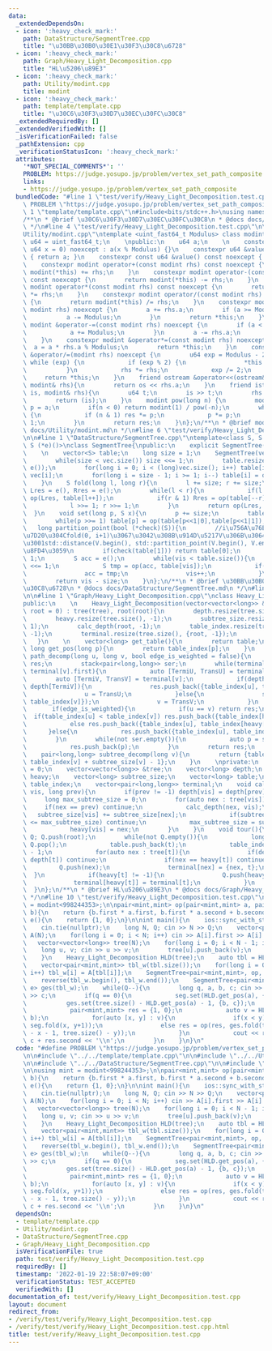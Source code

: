 ```yaml
---
data:
  _extendedDependsOn:
  - icon: ':heavy_check_mark:'
    path: DataStructure/SegmentTree.cpp
    title: "\u30BB\u30B0\u30E1\u30F3\u30C8\u6728"
  - icon: ':heavy_check_mark:'
    path: Graph/Heavy_Light_Decomposition.cpp
    title: "HL\u5206\u89E3"
  - icon: ':heavy_check_mark:'
    path: Utility/modint.cpp
    title: modint
  - icon: ':heavy_check_mark:'
    path: template/template.cpp
    title: "\u30C6\u30F3\u30D7\u30EC\u30FC\u30C8"
  _extendedRequiredBy: []
  _extendedVerifiedWith: []
  _isVerificationFailed: false
  _pathExtension: cpp
  _verificationStatusIcon: ':heavy_check_mark:'
  attributes:
    '*NOT_SPECIAL_COMMENTS*': ''
    PROBLEM: https://judge.yosupo.jp/problem/vertex_set_path_composite
    links:
    - https://judge.yosupo.jp/problem/vertex_set_path_composite
  bundledCode: "#line 1 \"test/verify/Heavy_Light_Decomposition.test.cpp\"\n#define\
    \ PROBLEM \"https://judge.yosupo.jp/problem/vertex_set_path_composite\"\n\n#line\
    \ 1 \"template/template.cpp\"\n#include<bits/stdc++.h>\nusing namespace std;\n\
    /**\n * @brief \u30C6\u30F3\u30D7\u30EC\u30FC\u30C8\n * @docs docs/template/template.md\n\
    \ */\n#line 4 \"test/verify/Heavy_Light_Decomposition.test.cpp\"\n\n#line 1 \"\
    Utility/modint.cpp\"\ntemplate <uint_fast64_t Modulus> class modint {\n    using\
    \ u64 = uint_fast64_t;\n    \npublic:\n    u64 a;\n    \n    constexpr modint(const\
    \ u64 x = 0) noexcept : a(x % Modulus) {}\n    constexpr u64 &value() noexcept\
    \ { return a; }\n    constexpr const u64 &value() const noexcept { return a; }\n\
    \    constexpr modint operator+(const modint rhs) const noexcept {\n        return\
    \ modint(*this) += rhs;\n    }\n    constexpr modint operator-(const modint rhs)\
    \ const noexcept {\n        return modint(*this) -= rhs;\n    }\n    constexpr\
    \ modint operator*(const modint rhs) const noexcept {\n        return modint(*this)\
    \ *= rhs;\n    }\n    constexpr modint operator/(const modint rhs) const noexcept\
    \ {\n        return modint(*this) /= rhs;\n    }\n    constexpr modint &operator+=(const\
    \ modint rhs) noexcept {\n        a += rhs.a;\n        if (a >= Modulus) {\n \
    \           a -= Modulus;\n        }\n        return *this;\n    }\n    constexpr\
    \ modint &operator-=(const modint rhs) noexcept {\n        if (a < rhs.a) {\n\
    \            a += Modulus;\n        }\n        a -= rhs.a;\n        return *this;\n\
    \    }\n    constexpr modint &operator*=(const modint rhs) noexcept {\n      \
    \  a = a * rhs.a % Modulus;\n        return *this;\n    }\n    constexpr modint\
    \ &operator/=(modint rhs) noexcept {\n        u64 exp = Modulus - 2;\n       \
    \ while (exp) {\n            if (exp % 2) {\n                *this *= rhs;\n \
    \           }\n            rhs *= rhs;\n            exp /= 2;\n        }\n   \
    \     return *this;\n    }\n    friend ostream &operator<<(ostream& os, const\
    \ modint& rhs){\n        return os << rhs.a;\n    }\n    friend istream &operator>>(istream&\
    \ is, modint& rhs){\n        u64 t;\n        is >> t;\n        rhs = modint(t);\n\
    \        return (is);\n    }\n    modint pow(long n) {\n        modint res = 1,\
    \ p = a;\n        if(n < 0) return modint(1) / pow(-n);\n        while (n > 0)\
    \ {\n            if (n & 1) res *= p;\n            p *= p;\n            n >>=\
    \ 1;\n        }\n        return res;\n    }\n};\n/**\n * @brief modint\n * @docs\
    \ docs/Utility/modint.md\n */\n#line 6 \"test/verify/Heavy_Light_Decomposition.test.cpp\"\
    \n\n#line 1 \"DataStructure/SegmentTree.cpp\"\ntemplate<class S, S (*op)(S, S),\
    \ S (*e)()>\nclass SegmentTree{\npublic:\n    explicit SegmentTree() = default;\n\
    \    \n    vector<S> table;\n    long size = 1;\n    SegmentTree(vector<S> &vec){\n\
    \        while(size < vec.size()) size <<= 1;\n        table.resize(size << 1,\
    \ e());\n        for(long i = 0; i < (long)vec.size(); i++) table[i + size] =\
    \ vec[i];\n        for(long i = size - 1; i >= 1; i--) table[i] = op(table[i<<1|0],table[i<<1|1]);\n\
    \    }\n    S fold(long l, long r){\n        l += size; r += size;\n        S\
    \ Lres = e(), Rres = e();\n        while(l < r){\n            if(l & 1) Lres =\
    \ op(Lres, table[l++]);\n            if(r & 1) Rres = op(table[--r], Rres);\n\
    \            l >>= 1; r >>= 1;\n        }\n        return op(Lres, Rres);\n  \
    \  }\n    void set(long p, S x){\n        p += size;\n        table[p] = x;\n\
    \        while(p >>= 1) table[p] = op(table[p<<1|0],table[p<<1|1]);\n    }\n \
    \   long partition_point(bool (*check)(S)){\n        //i\u756A\u76EE\u306E\u8981\
    \u7D20\u304Cfold(0, i+1)\u3067\u3042\u308B\u914D\u5217V\u306B\u3064\u3044\u3066\
    \u3001std::distance(V.begin(), std::partition_point(V.begin(), V.end(), check))\u3092\
    \u8FD4\u3059\n        if(check(table[1])) return table[0];\n        long vis =\
    \ 1;\n        S acc = e();\n        while(vis < table.size()){\n            vis\
    \ <<= 1;\n            S tmp = op(acc, table[vis]);\n            if(check[tmp]){\n\
    \                acc = tmp;\n                vis++;\n            }\n        }\n\
    \        return vis - size;\n    }\n};\n/**\n * @brief \u30BB\u30B0\u30E1\u30F3\
    \u30C8\u6728\n * @docs docs/DataStructure/SegmentTree.md\n */\n#line 8 \"test/verify/Heavy_Light_Decomposition.test.cpp\"\
    \n\n#line 1 \"Graph/Heavy_Light_Decomposition.cpp\"\nclass Heavy_Light_Decomposition{\n\
    public:\n    \n    Heavy_Light_Decomposition(vector<vector<long>> &tree, long\
    \ root = 0) : tree(tree), root(root){\n        depth.resize(tree.size(), 0);\n\
    \        heavy.resize(tree.size(), -1);\n        subtree_size.resize(tree.size(),\
    \ 1);\n        calc_depth(root, -1);\n        table_index.resize(tree.size(),\
    \ -1);\n        terminal.resize(tree.size(), {root, -1});\n        tour();\n \
    \   }\n    \n    vector<long> get_table(){\n        return table;\n    }\n   \
    \ long get_pos(long p){\n        return table_index[p];\n    }\n    \n    vector<pair<long,long>>\
    \ path_decomp(long u, long v, bool edge_is_weighted = false){\n        vector<pair<long,long>>\
    \ res;\n        stack<pair<long,long>> ser;\n        while(terminal[u].first !=\
    \ terminal[v].first){\n            auto [TermiU, TransU] = terminal[u];\n    \
    \        auto [TermiV, TransV] = terminal[v];\n            if(depth[TermiU] >=\
    \ depth[TermiV]){\n                res.push_back({table_index[u], table_index[TermiU]});\n\
    \                u = TransU;\n            }else{\n                ser.push({table_index[TermiV],\
    \ table_index[v]});\n                v = TransV;\n            }\n        }\n \
    \       if(edge_is_weighted){\n            if(u == v) return res;\n          \
    \  if(table_index[u] < table_index[v]) res.push_back({table_index[heavy[u]], table_index[v]});\n\
    \            else res.push_back({table_index[u], table_index[heavy[v]]});\n  \
    \      }else{\n            res.push_back({table_index[u], table_index[v]});\n\
    \        }\n        while(not ser.empty()){\n            auto p = ser.top(); ser.pop();\n\
    \            res.push_back(p);\n        }\n        return res;\n    }\n    \n\
    \    pair<long,long> subtree_decomp(long v){\n        return {table_index[v],\
    \ table_index[v] + subtree_size[v] - 1};\n    }\n    \nprivate:\n    long root\
    \ = 0;\n    vector<vector<long>> &tree;\n    vector<long> depth;\n    vector<long>\
    \ heavy;\n    vector<long> subtree_size;\n    vector<long> table;\n    vector<long>\
    \ table_index;\n    vector<pair<long,long>> terminal;\n    void calc_depth(long\
    \ vis, long prev){\n        if(prev != -1) depth[vis] = depth[prev] + 1;\n   \
    \     long max_subtree_size = 0;\n        for(auto nex : tree[vis]){\n       \
    \     if(nex == prev) continue;\n            calc_depth(nex, vis);\n         \
    \   subtree_size[vis] += subtree_size[nex];\n            if(subtree_size[nex]\
    \ <= max_subtree_size) continue;\n            max_subtree_size = subtree_size[nex];\n\
    \            heavy[vis] = nex;\n        }\n    }\n    void tour(){\n        stack<long>\
    \ Q; Q.push(root);\n        while(not Q.empty()){\n            long t = Q.top();\
    \ Q.pop();\n            table.push_back(t);\n            table_index[t] = table.size()\
    \ - 1;\n            for(auto nex : tree[t]){\n                if(depth[nex] <\
    \ depth[t]) continue;\n                if(nex == heavy[t]) continue;\n       \
    \         Q.push(nex);\n                terminal[nex] = {nex, t};\n          \
    \  }\n            if(heavy[t] != -1){\n                Q.push(heavy[t]);\n   \
    \             terminal[heavy[t]] = terminal[t];\n            }\n        }\n  \
    \  }\n};\n/**\n * @brief HL\u5206\u89E3\n * @docs docs/Graph/Heavy_Light_Decomposition.md\n\
    \ */\n#line 10 \"test/verify/Heavy_Light_Decomposition.test.cpp\"\n\nusing mint\
    \ = modint<998244353>;\n\npair<mint,mint> op(pair<mint,mint> a, pair<mint,mint>\
    \ b){\n    return {b.first * a.first, b.first * a.second + b.second};\n}\npair<mint,mint>\
    \ e(){\n    return {1, 0};\n}\n\nint main(){\n    ios::sync_with_stdio(false);\n\
    \    cin.tie(nullptr);\n    long N, Q; cin >> N >> Q;\n    vector<pair<mint,mint>>\
    \ A(N);\n    for(long i = 0; i < N; i++) cin >> A[i].first >> A[i].second;\n \
    \   vector<vector<long>> tree(N);\n    for(long i = 0; i < N - 1; i++){\n    \
    \    long u, v; cin >> u >> v;\n        tree[u].push_back(v);\n        tree[v].push_back(u);\n\
    \    }\n    Heavy_Light_Decomposition HLD(tree);\n    auto tbl = HLD.get_table();\n\
    \    vector<pair<mint,mint>> tbl_w(tbl.size());\n    for(long i = 0; i < tbl.size();\
    \ i++) tbl_w[i] = A[tbl[i]];\n    SegmentTree<pair<mint,mint>, op, e> seg(tbl_w);\n\
    \    reverse(tbl_w.begin(), tbl_w.end());\n    SegmentTree<pair<mint,mint>, op,\
    \ e> ges(tbl_w);\n    while(Q--){\n        long q, a, b, c; cin >> q >> a >> b\
    \ >> c;\n        if(q == 0){\n            seg.set(HLD.get_pos(a), {b, c});\n \
    \           ges.set(tree.size() - HLD.get_pos(a) - 1, {b, c});\n        }else{\n\
    \            pair<mint,mint> res = {1, 0};\n            auto v = HLD.path_decomp(a,\
    \ b);\n            for(auto [x, y] : v){\n                if(x < y) res = op(res,\
    \ seg.fold(x, y+1));\n                else res = op(res, ges.fold(tree.size()\
    \ - x - 1, tree.size() - y));\n            }\n            cout << res.first *\
    \ c + res.second << '\\n';\n        }\n    }\n}\n"
  code: "#define PROBLEM \"https://judge.yosupo.jp/problem/vertex_set_path_composite\"\
    \n\n#include \"../../template/template.cpp\"\n\n#include \"../../Utility/modint.cpp\"\
    \n\n#include \"../../DataStructure/SegmentTree.cpp\"\n\n#include \"../../Graph/Heavy_Light_Decomposition.cpp\"\
    \n\nusing mint = modint<998244353>;\n\npair<mint,mint> op(pair<mint,mint> a, pair<mint,mint>\
    \ b){\n    return {b.first * a.first, b.first * a.second + b.second};\n}\npair<mint,mint>\
    \ e(){\n    return {1, 0};\n}\n\nint main(){\n    ios::sync_with_stdio(false);\n\
    \    cin.tie(nullptr);\n    long N, Q; cin >> N >> Q;\n    vector<pair<mint,mint>>\
    \ A(N);\n    for(long i = 0; i < N; i++) cin >> A[i].first >> A[i].second;\n \
    \   vector<vector<long>> tree(N);\n    for(long i = 0; i < N - 1; i++){\n    \
    \    long u, v; cin >> u >> v;\n        tree[u].push_back(v);\n        tree[v].push_back(u);\n\
    \    }\n    Heavy_Light_Decomposition HLD(tree);\n    auto tbl = HLD.get_table();\n\
    \    vector<pair<mint,mint>> tbl_w(tbl.size());\n    for(long i = 0; i < tbl.size();\
    \ i++) tbl_w[i] = A[tbl[i]];\n    SegmentTree<pair<mint,mint>, op, e> seg(tbl_w);\n\
    \    reverse(tbl_w.begin(), tbl_w.end());\n    SegmentTree<pair<mint,mint>, op,\
    \ e> ges(tbl_w);\n    while(Q--){\n        long q, a, b, c; cin >> q >> a >> b\
    \ >> c;\n        if(q == 0){\n            seg.set(HLD.get_pos(a), {b, c});\n \
    \           ges.set(tree.size() - HLD.get_pos(a) - 1, {b, c});\n        }else{\n\
    \            pair<mint,mint> res = {1, 0};\n            auto v = HLD.path_decomp(a,\
    \ b);\n            for(auto [x, y] : v){\n                if(x < y) res = op(res,\
    \ seg.fold(x, y+1));\n                else res = op(res, ges.fold(tree.size()\
    \ - x - 1, tree.size() - y));\n            }\n            cout << res.first *\
    \ c + res.second << '\\n';\n        }\n    }\n}\n"
  dependsOn:
  - template/template.cpp
  - Utility/modint.cpp
  - DataStructure/SegmentTree.cpp
  - Graph/Heavy_Light_Decomposition.cpp
  isVerificationFile: true
  path: test/verify/Heavy_Light_Decomposition.test.cpp
  requiredBy: []
  timestamp: '2022-01-19 22:58:07+09:00'
  verificationStatus: TEST_ACCEPTED
  verifiedWith: []
documentation_of: test/verify/Heavy_Light_Decomposition.test.cpp
layout: document
redirect_from:
- /verify/test/verify/Heavy_Light_Decomposition.test.cpp
- /verify/test/verify/Heavy_Light_Decomposition.test.cpp.html
title: test/verify/Heavy_Light_Decomposition.test.cpp
---
```

